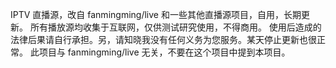 IPTV 直播源，改自 fanmingming/live 和一些其他直播源项目，自用，长期更新。
所有播放源均收集于互联网，仅供测试研究使用，不得商用。
使用后造成的法律后果请自行承担。另，请知晓我没有任何义务为您服务。某天停止更新也很正常。
此项目与 fanmingming/live 无关，不要在这个项目中提到本项目。
